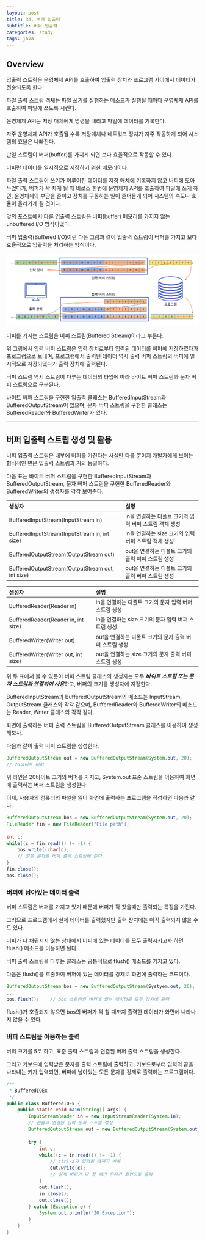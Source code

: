 ```yaml
---
layout: post
title: 34. 버퍼 입출력
subtitle: 버퍼 입출력
categories: study
tags: java
---
```


## Overview

입출력 스트림은 운영체제 API를 호출하여 입출력 장치와 프로그램 사이에서 데이터가 전송되도록 한다.

파일 출력 스트림 객체는 파일 쓰기를 실행하는 메소드가 실행될 때마다 운영체제 API를 호출하여 파일에 쓰도록 시킨다.

운영체제 API는 저장 매체에게 명령을 내리고 파일에 데이터를 기록한다.

자주 운영체제 API가 호출될 수록 저장매체나 네트워크 장치가 자주 작동하게 되어 시스템의 효율은 나빠진다.

만일 스트림이 버퍼(buffer)를 가지게 되면 보다 효율적으로 작동할 수 있다.

버퍼란 데이터를 일시적으로 저장하기 위한 메모리이다.

파일 출력 스트림이 쓰기가 이루어진 데이터를 저장 매체에 기록하지 않고 버퍼에 모아두었다가, 버퍼가 꽉 차게 될 때 비로소 한번에 운영체제 API를 호출하여 파일에 쓰게 하면, 운영체제의 부담을 줄이고 장치를 구동하는 일이 줄어들게 되어 시스템의 속도나 효율이 올라가게 될 것이다.

앞의 포스트에서 다룬 입출력 스트림은 버퍼(buffer) 메모리를 가지지 않는 unbuffered I/O 방식이었다.

버퍼 입출력(Buffered I/O)이란 다음 그림과 같이 입출력 스트림이 버퍼를 가지고 보다 효율적으로 입출력을 처리하는 방식이다.

![버퍼 스트림](/assets/img/study/java/190916_fig_01.png "버퍼 스트림")

버퍼를 가지는 스트림을 버퍼 스트림(Buffered Stream)이라고 부른다.

위 그림에서 입력 버퍼 스트림은 입력 장치로부터 입력된 데이터를 버퍼에 저장하였다가 프로그램으로 보내며, 프로그램에서 출력된 데이터 역시 출력 버퍼 스트림의 버퍼에 일시적으로 저장되었다가 출력 장치에 출력된다.

버퍼 스트림 역시 스트림이 다루는 데이터의 타입에 따라 바이트 버퍼 스트림과 문자 버퍼 스트림으로 구분된다.

바이트 버퍼 스트림을 구현한 입출력 클래스는 BufferedInputStream과 BufferedOutputStream이 있으며, 문자 버퍼 스트림을 구현한 클래스는 BufferedReader와 BufferedWriter가 있다.

***

## 버퍼 입출력 스트림 생성 및 활용

버퍼 입출력 스트림은 내부에 버퍼를 가진다는 사실만 다를 뿐이지 개발자에게 보이는 형식적인 면은 입출력 스트림과 거의 동일하다.

다음 표는 바이트 버퍼 스트림을 구현한 BufferedInputStream과 BufferedOutputStream, 문자 버퍼 스트림을 구현한 BufferedReader와 BufferedWriter의 생성자를 각각 보여준다.

| 생성자 | 설명 |
| :---------- | :---------- |
| BufferedInputStream(InputStream in) | in을 연결하는 디폴트 크기의 입력 버퍼 스트림 객체 생성 |
| BufferedInputStream(InputStream in, int size) | in을 연결하는 size 크기의 입력 버퍼 스트림 객체 생성 |
| BufferedOutputStream(OutputStream out) | out을 연결하는 디폴트 크기의 출력 버퍼 스트림 생성 |
| BufferedOutputStream(OutputStream out, int size) | out을 연결하는 디폴트 크기의 출력 버퍼 스트림 생성 |

| 생성자 | 설명 |
| :---------- | :---------- |
| BufferedReader(Reader in) | in을 연결하는 디폴트 크기의 문자 입력 버퍼 스트림 생성 |
| BufferedReader(Reader in, int size) | in을 연결하는 size 크기의 문자 입력 버퍼 스트림 생성 |
| BufferedWriter(Writer out) | out을 연결하는 디폴트 크기의 문자 출력 버퍼 스트림 생성 |
| BufferedWriter(Writer out, int size) | out을 연결하는 size 크기의 문자 출력 버퍼 스트림 생성 |

위 두 표에서 볼 수 있듯이 버퍼 스트림 클래스의 생성자는 모두 ***바이트 스트림 또는 문자 스트림과 연결하여 사용***하고, 버퍼의 크기를 생성자에 지정한다.

BufferedInputStream과 BufferedOutputStream의 메소드는 InputStream, OutputStream 클래스와 각각 같으며, BufferedReader와 BufferedWriter의 메소드는 Reader, Writer 클래스와 각각 같다.

화면에 출력하는 버퍼 출력 스트림을 BufferedOutputStream 클래스를 이용하여 생성해보자.

다음과 같이 출력 버퍼 스트림을 생성한다.

```java
BufferedOutputStream out = new BufferedOutputStream(System.out, 20);
// 20바이트 버퍼
```

위 라인은 20바이트 크기의 버퍼를 가지고, System.out 표준 스트림을 이용하여 화면에 출력하는 버퍼 스트림을 생성한다.

이제, 사용자의 컴퓨터의 파일을 읽어 화면에 출력하는 프로그램을 작성하면 다음과 같다.

```java
BufferedOutputStream bos = new BufferedOutputStream(System.out, 20);
FileReader fin = new FileReader("File path");

int c;
while((c = fin.read()) != -1) {
    bos.write((char)c);
    // 읽은 문자를 버퍼 출력 스트림에 쓴다.
}
fin.close();
bos.close();
```

### 버퍼에 남아있는 데이터 출력

버퍼 스트림은 버퍼를 가지고 있기 때문에 버퍼가 꽉 찼을때만 출력되는 특징을 가진다.

그러므로 프로그램에서 실제 데이터를 출력했지만 출력 장치에는 아직 출력되지 않을 수도 있다.

버퍼가 다 채워지지 않는 상태에서 버퍼에 있는 데이터를 모두 출력시키고자 하면 flush() 메소드를 이용하면 된다.

버퍼 출력 스트림을 다루는 클래스는 공통적으로 flush() 메소드를 가지고 있다.

다음은 flush()를 호출하여 버퍼에 있는 데이터를 강제로 화면에 출력하는 코드이다.

```java
BufferedOutputStream bos = new BufferedOutputStream(Systyem.out, 20);
...
bos.flush();    // bos 스트림의 버퍼에 있는 데이터를 모두 장치에 출력
```

flush()가 호출되지 않으면 bos의 버퍼가 꽉 찰 때까지 출력한 데이터가 화면에 나타나지 않을 수 있다.

### 버퍼 스트림을 이용하는 출력

버퍼 크기를 5로 하고, 표준 출력 스트림과 연결된 버퍼 출력 스트림을 생성한다.

그리고 키보드에 입력받은 문자를 출력 스트림에 출력하고, 키보드로부터 입력의 끝을 나타내는 키가 입력되면, 버퍼에 남아있는 모든 문자를 강제로 출력하는 프로그램이다.

```java
/**
 * BufferedIOEx
 */
public class BufferedIOEx {
    public static void main(String[] args) {
        InputStreamReader in = new InputStreamReader(System.in);
        // 콘솔과 연결된 입력 문자 스트림 생성
        BufferedOutputStream out = new BufferedOutputStream(System.out, 5);

        try {
            int c;
            while((c = in.read()) != -1) {
                // ctrl-z가 입력될 때까지 반복
                out.write(c);
                // 실제 버퍼가 다 찰 때만 문자가 화면으로 출력
            }
            out.flush();
            in.close();
            out.close();
        } catch (Exception e) {
            System.out.println("IO Exception");
        }
    }
}
```